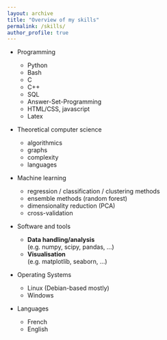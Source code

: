 ```yaml
---
layout: archive
title: "Overview of my skills"
permalink: /skills/
author_profile: true
---
```


* Programming
   - Python
   - Bash
   - C
   - C++
   - SQL
   - Answer-Set-Programming
   - HTML/CSS, javascript
   - Latex

* Theoretical computer science
   - algorithmics
   - graphs
   - complexity
   - languages

* Machine learning
   - regression / classification / clustering methods
   - ensemble methods (random forest)
   - dimensionality reduction (PCA)
   - cross-validation

* Software and tools  
   - **Data handling/analysis**  
   (e.g. numpy, scipy, pandas, ...)
   - **Visualisation**  
   (e.g. matplotlib, seaborn, ...)

* Operating Systems
   - Linux (Debian-based mostly)
   - Windows

* Languages
   - French
   - English
